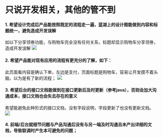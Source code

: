 # 只说开发相关，其他的管不到

#### 1. 希望设计完成后产品能按照既定的流程走一遍，蓝湖上的设计图能做到内容和标题统一，避免造成开发误解
如以下分享领券功能，与购物车完全没有任何关系，标题却显示购物车分享领券，造成开发误解
![](https://img.weilingdi.com/Uploads/tempimg/2019-04-26/5cc2649c3a3d9.jpg)

#### 2. 希望产品能对现有应用的流程有更充分的了解，如下：
此页面看内容是确认下单，左边是支付，页面标题是购物车，容易让开发摸不着头脑，以为是有了新的流程；
![](https://img.weilingdi.com/Uploads/tempimg/2019-04-26/5cc2677981d88.jpg)


#### 3. 希望后台的接口文档能做到在接口更新后及时更新（参考java），否则会加大沟通成本，接口文档也会失去存在的意义
希望能避免此种形式的接口文档，没有字段说明，字段更新了也没有更新文档。
![](https://img.weilingdi.com/Uploads/tempimg/2019-04-26/5cc269c83b2f5.jpg)

#### 4. 前端/后台就细节问题与产品沟通后没有与另一端及时沟通且未产出详细的文档，导致联调时产生本可避免的问题；